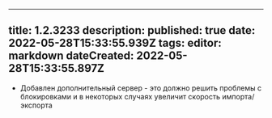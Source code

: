 
---
title: 1.2.3233
description: 
published: true
date: 2022-05-28T15:33:55.939Z
tags: 
editor: markdown
dateCreated: 2022-05-28T15:33:55.897Z
---		
		
- Добавлен дополнительный сервер - это должно решить проблемы с блокировками и в некоторых случаях увеличит скорость импорта/экспорта